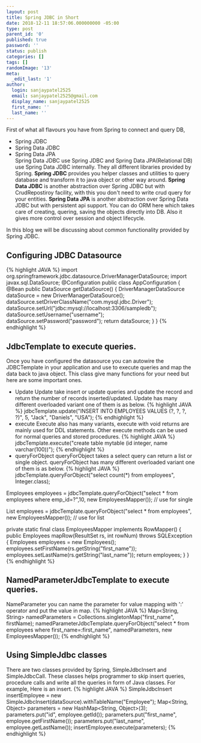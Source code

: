 ```yaml
---
layout: post
title: Spring JDBC in Short
date: 2018-12-11 18:57:06.000000000 -05:00
type: post
parent_id: '0'
published: true
password: ''
status: publish
categories: []
tags: []
randomImage: '13'
meta:
  _edit_last: '1'
author:
  login: sanjaypatel2525
  email: sanjaypatel2525@gmail.com
  display_name: sanjaypatel2525
  first_name: ''
  last_name: ''
---
```

First of what all flavours you have from Spring to connect and query DB,
* Spring JDBC
* Spring Data JDBC
* Spring Data JPA  
Spring Data JDBC use Spring JDBC and Spring Data JPA(Relational DB) use Spring Data JDBC internally. They all different libraries provided by Spring. **Spring JDBC** provides you helper classes and utilities to query database and transform it to java object or other way around. **Spring Data JDBC** is another abstraction over Spring JDBC but with CrudRepostiroy facility, with this you don't need to write crud query for your entities. **Spring Data JPA** is another abstraction over Spring Data JDBC but with persistent api support. You can do ORM here which takes care of creating, quering, saving the objects directly into DB. Also it gives more control over session and object lifecycle. 

In this blog we will be discussing about common functionality provided by Spring JDBC.

## Configuring JDBC Datasource
{% highlight JAVA %}
import org.springframework.jdbc.datasource.DriverManagerDataSource;
import javax.sql.DataSource;
@Configuration
public class AppConfiguration {
    @Bean
    public DataSource getDataSource() {
        DriverManagerDataSource dataSource = new DriverManagerDataSource();
        dataSource.setDriverClassName("com.mysql.jdbc.Driver");
        dataSource.setUrl("jdbc:mysql://localhost:3306/sampledb");
        dataSource.setUsername("username");
        dataSource.setPassword("password");
        return dataSource;
    }
}
{% endhighlight  %}

## JdbcTemplate to execute queries. 
Once you have configured the datasource you can autowire the JDBCTemplate in your application and use to execute queries and map the data back to java object. This class give many functions for your need but here are some important ones. 
* Update
Update take insert or update queries and update the record and return the number of records inserted/updated.
Update has many different overloaded variant one of them is as below. 
{% highlight JAVA %}
jdbcTemplate.update("INSERT INTO EMPLOYEES VALUES (?, ?, ?, ?)", 5, "Jack", "Daniels", "USA"); 
{% endhighlight  %}
* execute
Execute also has many variants, execute with void returns are mainly used for DDL statements. Other execute methods can be used for normal queries and stored procedures. 
{% highlight JAVA %}
jdbcTemplate.execute("create table mytable (id integer, name varchar(100))");
{% endhighlight  %}
* queryForObject
queryForObject takes a select query can return a list or single object. queryForObject has many different overloaded variant one of them is as below. 
{% highlight JAVA %}
jdbcTemplate.queryForObject("select count(*) from employees", Integer.class);

Employees employees = jdbcTemplate.queryForObject("select * from employees where emp_id=?",10, 
      new EmployeesMapper());      // use for single

List<Employees> employees = jdbcTemplate.queryForObject("select * from employees", 
      new EmployeesMapper()); // use for list

private static final class EmployeesMapper implements RowMapper<Employees>() {
    public Employees mapRow(ResultSet rs, int rowNum) throws SQLException {
        Employees employees = new Employees();
        employees.setFirstName(rs.getString("first_name"));
        employees.setLastName(rs.getString("last_name"));
        return employees;
    }
}
{% endhighlight  %}

## NamedParameterJdbcTemplate to execute queries.
NameParameter you can name the parameter for value mapping with ':' operator and put the value in map. 
{% highlight JAVA %}
Map<String, String> namedParameters = Collections.singletonMap("first_name", firstName);
namedParameterJdbcTemplate.queryForObject("select * from employees where first_name=:first_name", namedParameters, new EmployeesMapper());
{% endhighlight  %}

## Using SimpleJdbc classes
There are two classes provided by Spring, SimpleJdbcInsert and SimpleJdbcCall. These classes helps programmer to skip insert queries, procedure calls and write all the queries in form of Java classes. 
For example, Here is an insert. 
{% highlight JAVA %}
SimpleJdbcInsert insertEmployee = new SimpleJdbcInsert(dataSource).withTableName("Employee");
Map<String, Object> parameters = new HashMap<String, Object>(3);
parameters.put("id", employee.getId());
parameters.put("first_name", employee.getFirstName());
parameters.put("last_name", employee.getLastName());
insertEmployee.execute(parameters);
{% endhighlight  %}

